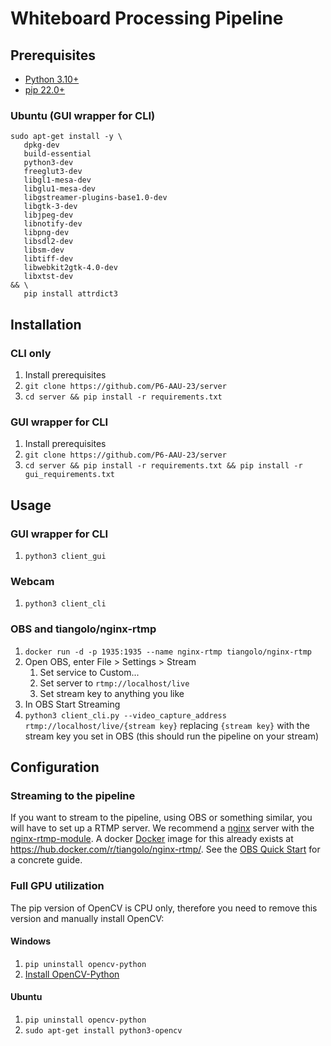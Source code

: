 # Whiteboard Processing Pipeline

## Prerequisites
- [Python 3.10+](https://www.python.org/downloads/)
- [pip 22.0+](https://pip.pypa.io/en/stable/installation/)

### Ubuntu (GUI wrapper for CLI)
```
sudo apt-get install -y \
   dpkg-dev 
   build-essential 
   python3-dev 
   freeglut3-dev 
   libgl1-mesa-dev 
   libglu1-mesa-dev
   libgstreamer-plugins-base1.0-dev 
   libgtk-3-dev 
   libjpeg-dev 
   libnotify-dev 
   libpng-dev 
   libsdl2-dev 
   libsm-dev 
   libtiff-dev 
   libwebkit2gtk-4.0-dev 
   libxtst-dev
&& \
   pip install attrdict3
```

## Installation

### CLI only
1. Install prerequisites
2. `git clone https://github.com/P6-AAU-23/server`
3. `cd server && pip install -r requirements.txt`

### GUI wrapper for CLI
1. Install prerequisites
2. `git clone https://github.com/P6-AAU-23/server`
3. `cd server && pip install -r requirements.txt && pip install -r gui_requirements.txt`

## Usage

### GUI wrapper for CLI
1. `python3 client_gui`

### Webcam
1. `python3 client_cli`

### OBS and tiangolo/nginx-rtmp
1. `docker run -d -p 1935:1935 --name nginx-rtmp tiangolo/nginx-rtmp`
2. Open OBS, enter File > Settings > Stream
   1. Set service to Custom...
   2. Set server to `rtmp://localhost/live`
   3. Set stream key to anything you like
3. In OBS Start Streaming
4. `python3 client_cli.py --video_capture_address rtmp://localhost/live/{stream key}` replacing `{stream key}` with the stream key you set in OBS (this should run the pipeline on your stream)

## Configuration

### Streaming to the pipeline
If you want to stream to the pipeline, using OBS or something similar, you will have to set up a RTMP server.
We recommend a [nginx](http://nginx.org/en/) server with the [nginx-rtmp-module](https://github.com/arut/nginx-rtmp-module).
A docker [Docker](https://www.docker.com/) image for this already exists at https://hub.docker.com/r/tiangolo/nginx-rtmp/.
See the [OBS Quick Start](#OBS-Quick-Start) for a concrete guide.

### Full GPU utilization
The pip version of OpenCV is CPU only, therefore you need to remove this version and manually install OpenCV:

#### Windows
1. `pip uninstall opencv-python`
2. [Install OpenCV-Python](https://docs.opencv.org/4.x/d5/de5/tutorial_py_setup_in_windows.html)

#### Ubuntu
1. `pip uninstall opencv-python`
2. `sudo apt-get install python3-opencv`

